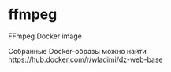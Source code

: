 # ffmpeg
FFmpeg Docker image

Собранные Docker-образы можно найти https://hub.docker.com/r/wladimi/dz-web-base
